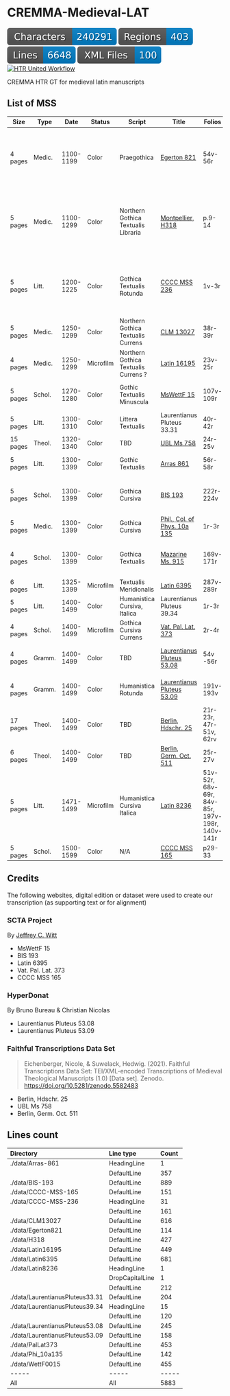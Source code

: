 # CREMMA-Medieval-LAT

![characters badge](badges/characters.svg) ![regions badge](badges/regions.svg) ![lines badge](badges/lines.svg) ![files badge](badges/files.svg) [![HTR United Workflow](https://github.com/HTR-United/CREMMA-Medieval-LAT/actions/workflows/htr-united-workflow.yml/badge.svg)](https://github.com/HTR-United/CREMMA-Medieval-LAT/actions/workflows/htr-united-workflow.yml)

CREMMA HTR GT for medieval latin manuscripts

## List of MSS

| Size     | Type   | Date      | Status    | Script                               | Title                                                                                                                              | Folios                                          | Content                                                                                                |
|--------- |--------|-----------|-----------|--------------------------------------|------------------------------------------------------------------------------------------------------------------------------------|-------------------------------------------------|--------------------------------------------------------------------------------------------------------|
| 4 pages  | Medic. | 1100-1199 | Color     | Praegothica                          | [Egerton 821](https://data.biblissima.fr/entity/Q203065)                                                                           | 54v-56r                                         | *Sortes sanctorum*. f. 56r: A prayer-charm for a wounded animal. ff. 56r: A charm against fever        |
| 5 pages  | Medic. | 1100-1299 | Color     | Northern Gothica Textualis Libraria  | [Montpellier, H318](https://bvmm.irht.cnrs.fr/consult/consult.php?REPRODUCTION_ID=17936)                                           | p.9-14                                          | Anonyme, *De urinis*, Recettes, Constantinus, *Libert de coitu*, Bartholomeus Salernitanus, *Practica* |
| 5 pages  | Litt.  | 1200-1225 | Color     | Gothica Textualis Rotunda            | [CCCC MSS 236](https://parker.stanford.edu/parker/catalog/jf942rk0336)                                                             | 1v-3r                                           | Martial, Book 1: pr, 3, 4, 6, 15, 8-10, 13-14, 16, 19-20, 18, 21-25, 28, 33-34, 37, 40, 42-48          |
| 5 pages  | Medic. | 1250-1299 | Color     | Northern Gothica Textualis Currens   | [CLM 13027](https://www.digitale-sammlungen.de/de/view/bsb00042773?page=78,79)                                                     | 38r-39r                                         | Liber minor de Coitu. Galien, De Crisibus                                                              |
| 4 pages  | Medic. | 1250-1299 | Microfilm | Northern Gothica Textualis Currens ? | [Latin 16195](https://gallica.bnf.fr/ark:/12148/btv1b9067171j)                                                                     | 23v-25r                                         | Questiones De Coitu                                                                                    |
| 5 pages  | Schol. | 1270-1280 | Color     | Gothic Textualis Minuscula           | [MsWettF 15](https://www.e-codices.ch/en/list/one/kba/WettF0015)                                                                   | 107v-109r                                       | Rothwell, *Commentarius in libros sententiarum*                                                        |
| 5 pages  | Litt.  | 1300-1310 | Color     | Littera Textualis                    | Laurentianus Pluteus 33.31                                                                                                         | 40r-42r                                         | Priapea, 12-45                                                                                         |
| 15 pages | Theol. | 1320-1340 | Color     | TBD                                  | [UBL Ms 758](https://digital.ub.uni-leipzig.de/object/viewid/0000011391)                                                           | 24r-25v                                         | TBD                                                                                                    |
| 5 pages  | Litt.  | 1300-1399 | Color     | Gothic Textualis                     | [Arras 861](http://medium-avance.irht.cnrs.fr/ark:/63955/md4947429d6v)                                                             | 56r-58r                                         | Seneca, Ad Lucilium, 121-122                                                                           |
| 5 pages  | Schol. | 1300-1399 | Color     | Gothica Cursiva                      | [BIS 193](http://www.calames.abes.fr/pub/#details?id=UNIA10429)                                                                    | 222r-224v                                       | Adam Wodeham, *Ordinatio*, Liber IV, Quaestio 6.                                                       |
| 5 pages  | Medic. | 1300-1399 | Color     | Gothica Cursiva                      | [Phil., Col. of Phys. 10a 135](https://openn.library.upenn.edu/Data/0027/html/cpp_10a_135.html)                                    | 1r-3r                                           | *Tractatus de Sterilitate*                                                                             |
| 4 pages  | Schol. | 1300-1399 | Color     | Gothica Textualis                    | [Mazarine Ms. 915](https://mazarinum.bibliotheque-mazarine.fr/idurl/1/2892)                                                        | 169v-171r                                       | Adam Wodeham, *Ordinatio*, Liber IV, Quaestio 5                                                        |
| 6 pages  | Litt.  | 1325-1399 | Microfilm | Textualis Meridionalis               | [Latin 6395](https://gallica.bnf.fr/ark:/12148/btv1b10720891d)                                                                     | 287v-289r                                       | Seneca, Medea, 284-                                                                                    |
| 5 pages  | Litt.  | 1400-1499 | Color     | Humanistica Cursiva, Italica         | Laurentianus Pluteus 39.34                                                                                                         | 1r-3r                                           | Priapea, 01-16                                                                                         |
| 4 pages  | Schol. | 1400-1499 | Microfilm | Gothica Cursiva Currens              | [Vat. Pal. Lat. 373](https://scta.lombardpress.org/text?resourceid=http://scta.info/resource/pal)                                  | 2r-4r                                           | Plaoul, *De Fide*, Lectio 1-2                                                                          |
| 4 pages  | Gramm. | 1400-1499 | Color     | TBD                                  | [Laurentianus Pluteus 53.08](http://mss.bmlonline.it/s.aspx?Id=AWOIfbebI1A4r7GxMIYg&c=Donati%20Expositio%20in%20Terentium#/oro/11) | 54v -56r                                        | Donat, *In Phormionem Terenti commentum*                                                               |
| 4 pages  | Gramm. | 1400-1499 | Color     | Humanistica Rotunda                  | [Laurentianus Pluteus 53.09](http://mss.bmlonline.it/s.aspx?Id=AWOIfKr_I1A4r7GxMIMg&c=Donati%20Expositio%20in%20Terentium#/oro/17) | 191v-193v                                       | Donat, *In Phormionem Terenti commentum*                                                               |
| 17 pages | Theol. | 1400-1499 | Color     | TBD                                  | [Berlin, Hdschr. 25](http://resolver.staatsbibliothek-berlin.de/SBB0000457600000000)                                               | 21r-23r, 47r-51v, 62rv                          | TBD                                                                                                    |
| 6 pages  | Theol. | 1400-1499 | Color     | TBD                                  | [Berlin, Germ. Oct. 511](http://resolver.staatsbibliothek-berlin.de/SBB000087BB00000000)                                                   | 25r-27v                                         | ?                                                                                                |
| 5 pages  | Litt.  | 1471-1499 | Microfilm | Humanistica Cursiva Italica          | [Latin 8236](https://gallica.bnf.fr/ark:/12148/btv1b100353403)                                                                     | 51v-52r, 68v-69r, 84v-85r, 197v-198r, 140v-141r | Prudentius, 3.1-3.2, 3.16-3.17, 4.4-4.5; Tibullus, 3.7.74-3.7.114, 3.7.199-3.9.3                       |
| 5 pages  | Schol. | 1500-1599 | Color     | N/A                                  | [CCCC MSS 165](https://parker.stanford.edu/parker/catalog/rw051yd4696)                                                             | p29-33                                          | Peter Abelard, Sic et non                                                                              |




## Credits

The following websites, digital edition or dataset were used to create our transcription (as supporting text or for alignment)

### SCTA Project

By [Jeffrey C. Witt](https://scta.lombardpress.org)

- MsWettF 15
- BIS 193
- Latin 6395
- Vat. Pal. Lat. 373
- CCCC MSS 165

### HyperDonat

By Bruno Bureau & Christian Nicolas

- Laurentianus Pluteus 53.08
- Laurentianus Pluteus 53.09

### Faithful Transcriptions Data Set

> Eichenberger, Nicole, & Suwelack, Hedwig. (2021). Faithful Transcriptions Data Set: TEI/XML-encoded Transcriptions of Medieval Theological Manuscripts (1.0) [Data set]. Zenodo. https://doi.org/10.5281/zenodo.5582483

- Berlin, Hdschr. 25
- UBL Ms 758
- Berlin, Germ. Oct. 511

## Lines count

| Directory                       | Line type       | Count   |
|:--------------------------------|:----------------|:--------|
| ./data/Arras-861                | HeadingLine     | 1       |
|                                 | DefaultLine     | 357     |
| ./data/BIS-193                  | DefaultLine     | 889     |
| ./data/CCCC-MSS-165             | DefaultLine     | 151     |
| ./data/CCCC-MSS-236             | HeadingLine     | 31      |
|                                 | DefaultLine     | 161     |
| ./data/CLM13027                 | DefaultLine     | 616     |
| ./data/Egerton821               | DefaultLine     | 114     |
| ./data/H318                     | DefaultLine     | 427     |
| ./data/Latin16195               | DefaultLine     | 449     |
| ./data/Latin6395                | DefaultLine     | 681     |
| ./data/Latin8236                | HeadingLine     | 1       |
|                                 | DropCapitalLine | 1       |
|                                 | DefaultLine     | 212     |
| ./data/LaurentianusPluteus33.31 | DefaultLine     | 204     |
| ./data/LaurentianusPluteus39.34 | HeadingLine     | 15      |
|                                 | DefaultLine     | 120     |
| ./data/LaurentianusPluteus53.08 | DefaultLine     | 245     |
| ./data/LaurentianusPluteus53.09 | DefaultLine     | 158     |
| ./data/PalLat373                | DefaultLine     | 453     |
| ./data/Phi_10a135               | DefaultLine     | 142     |
| ./data/WettF0015                | DefaultLine     | 455     |
| -----                           | -----           | -----   |
| All                             | All             | 5883    |



